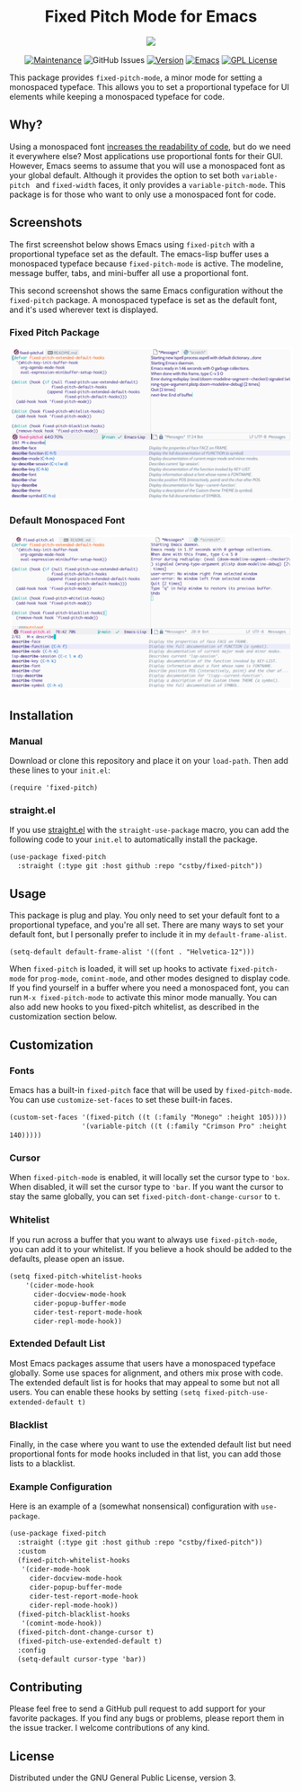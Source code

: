 <h1 align="center">Fixed Pitch Mode for Emacs</h1>

<p align="center">
<img src="https://upload.wikimedia.org/wikipedia/commons/thumb/0/08/EmacsIcon.svg/120px-EmacsIcon.svg.png" />
</p>
<p align="center">
<a href="https://github.com/cstby/fixed-pitch-mode"><img src="https://img.shields.io/badge/Maintained%3F-yes-green.svg" alt="Maintenance"></a>
 <img alt="GitHub Issues" src="https://img.shields.io/github/issues/cstby/fixed-pitch-mode">
<a href="https://github.com/cstby/fixed-pitch-mode"><img src="https://img.shields.io/github/release/cstby/fixed-pitch-mode" alt="Version"></a>
<a href="https://www.gnu.org/software/emacs/"><img src="https://img.shields.io/badge/Emacs-27.1+-7F5AB6?logo=gnu-emacs" alt="Emacs"></a>
<a href="https://www.gnu.org/licenses/gpl-3.0"><img src="https://img.shields.io/badge/License-GPL%20v3-A42E2B?logo=gnu" alt="GPL License"></a>
</p>

This package provides `fixed-pitch-mode`, a minor mode for setting a monospaced typeface. This allows you to set a proportional typeface for UI elements while keeping a monospaced typeface for code.

## Why?

Using a monospaced font [increases the readability of code](https://stackoverflow.com/questions/218623/why-use-monospace-fonts-in-your-ide), but do we need it everywhere else? Most applications use proportional fonts for their GUI. However, Emacs seems to assume that you will use a monospaced font as your global default. Although it provides the option to set both `variable-pitch ` and `fixed-width` faces, it only provides a `variable-pitch-mode`. This package is for those who want to only use a monospaced font for code.

## Screenshots

The first screenshot below shows Emacs using `fixed-pitch` with a proportional typeface set as the default.  The emacs-lisp buffer uses a monospaced typeface because `fixed-pitch-mode` is active. The modeline, message buffer, tabs, and mini-buffer all use a proportional font. 

This second screenshot shows the same Emacs configuration without the `fixed-pitch` package. A monospaced typeface is set as the default font, and it's used wherever text is displayed.



### Fixed Pitch Package

![alt text](./screenshots/fixed-pitch-enabled.png)

### Default Monospaced Font
![alt text](./screenshots/fixed-pitch-disabled.png)



## Installation

### Manual

Download or clone this repository and place it on your `load-path`. Then add these lines to your `init.el`:

```emacs-lisp
(require 'fixed-pitch)
```

### straight.el

If you use [straight.el](https://github.com/raxod502/straight.el) with the `straight-use-package` macro, you can add the following code to your `init.el` to automatically install the package.

```emacs-lisp
(use-package fixed-pitch
  :straight (:type git :host github :repo "cstby/fixed-pitch"))
```

## Usage

This package is plug and play. You only need to set your default font to a proportional typeface, and you're all set. There are many ways to set your default font, but I personally prefer to include it in my `default-frame-alist`.

```emacs-lisp
(setq-default default-frame-alist '((font . "Helvetica-12")))
```

When `fixed-pitch` is loaded, it will set up hooks to activate `fixed-pitch-mode` for `prog-mode`, `comint-mode`, and other modes designed to display code. If you find yourself in a buffer where you need a monospaced font, you can run `M-x fixed-pitch-mode` to activate this minor mode manually. You can also add new hooks to you fixed-pitch whitelist, as described in the customization section below.

## Customization

### Fonts

Emacs has a built-in `fixed-pitch` face that will be used by `fixed-pitch-mode`.  You can use `customize-set-faces` to set these built-in faces.

```emacs-lisp
(custom-set-faces '(fixed-pitch ((t (:family "Monego" :height 105))))
                  '(variable-pitch ((t (:family "Crimson Pro" :height 140)))))
```

### Cursor

When `fixed-pitch-mode` is enabled, it will locally set the cursor type to `'box`. When disabled, it will set the cursor type to `'bar`.  If you want the cursor to stay the same globally, you can set `fixed-pitch-dont-change-cursor` to `t`.

### Whitelist

If you run across a buffer that you want to always use `fixed-pitch-mode`, you can add it to your whitelist. If you believe a hook should be added to the defaults, please open an issue.

```emacs-lisp
(setq fixed-pitch-whitelist-hooks
	'(cider-mode-hook
	  cider-docview-mode-hook
	  cider-popup-buffer-mode
	  cider-test-report-mode-hook
	  cider-repl-mode-hook))
```

### Extended Default List

Most Emacs packages assume that users have a monospaced typeface globally. Some use spaces for alignment, and others mix prose with code. The extended default list is for hooks that may appeal to some but not all users. You can enable these hooks by setting `(setq fixed-pitch-use-extended-default t)`

### Blacklist

Finally, in the case where you want to use the extended default list but need proportional fonts for mode hooks included in that list, you can add those lists to a blacklist.

### Example Configuration

Here is an example of a (somewhat nonsensical) configuration with `use-package`.

```emacs-lisp
(use-package fixed-pitch
  :straight (:type git :host github :repo "cstby/fixed-pitch"))
  :custom
  (fixed-pitch-whitelist-hooks
   '(cider-mode-hook
     cider-docview-mode-hook
     cider-popup-buffer-mode
     cider-test-report-mode-hook
     cider-repl-mode-hook))
  (fixed-pitch-blacklist-hooks
   '(comint-mode-hook))
  (fixed-pitch-dont-change-cursor t)
  (fixed-pitch-use-extended-default t)
  :config
  (setq-default cursor-type 'bar))
```

## Contributing

Please feel free to send a GitHub pull request to add support for your favorite packages. If you find any bugs or problems, please report them in the issue tracker. I welcome contributions of any kind.

## License

Distributed under the GNU General Public License, version 3.
